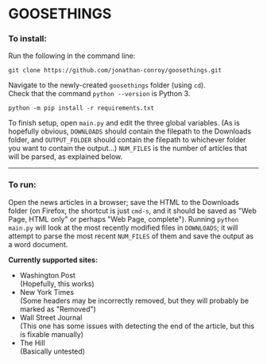 # GOOSETHINGS

### To install:
Run the following in the command line:  

```git clone https://github.com/jonathan-conroy/goosethings.git```  

Navigate to the newly-created `goosethings` folder (using `cd`).  
Check that the command `python --version` is Python 3.  

```python -m pip install -r requirements.txt```

To finish setup, open `main.py` and edit the three global variables. (As is hopefully obvious, `DOWNLOADS` should contain the filepath to the Downloads folder, and `OUTPUT_FOLDER` should contain the filepath to whichever folder you want to contain the output...) `NUM_FILES` is the number of articles that will be parsed, as explained below.

---

### To run:
Open the news articles in a browser; save the HTML to the Downloads folder (on Firefox, the shortcut is just `cmd-s`, and it should be saved as "Web Page, HTML only" or perhaps "Web Page, complete"). Running `python main.py` will look at the most recently modified files in `DOWNLOADS`; it will attempt to parse the most recent `NUM_FILES` of them and save the output as a word document.

**Currently supported sites:**
- Washington Post  
  (Hopefully, this works)
- New York Times  
  (Some headers may be incorrectly removed, but they will probably be marked as "Removed")
- Wall Street Journal  
   (This one has some issues with detecting the end of the article, but this is fixable manually)
- The Hill  
    (Basically untested)